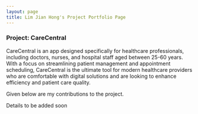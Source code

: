 ```yaml
---
layout: page
title: Lim Jian Hong's Project Portfolio Page
---
```


### Project: CareCentral

CareCentral is an app designed specifically for healthcare professionals, including doctors, nurses, and hospital staff aged between 25-60 years. With a focus on streamlining patient management and appointment scheduling, CareCentral is the ultimate tool for modern healthcare providers who are comfortable with digital solutions and are looking to enhance efficiency and patient care quality.

Given below are my contributions to the project.

Details to be added soon
